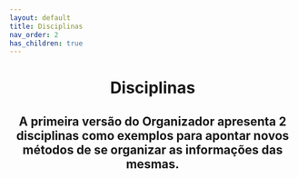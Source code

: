 ```yaml
---
layout: default
title: Disciplinas
nav_order: 2
has_children: true
---
```


<h1 align="center"> <span style='font-weight: bold;'>Disciplinas</span></h1>

<h2 align="center"><span style='font-weight: bold;'>A primeira versão do Organizador apresenta 2 disciplinas como exemplos para apontar novos métodos de se organizar as informações das mesmas.</span></h2>
